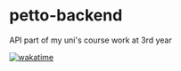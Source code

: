 # petto-backend

API part of my uni's course work at 3rd year

[![wakatime](https://wakatime.com/badge/user/688e3ea9-db70-4e34-bf82-c8bc3002864d/project/efb52191-ce7f-4fb9-a8be-0ada1945f008.svg)](https://wakatime.com/badge/user/688e3ea9-db70-4e34-bf82-c8bc3002864d/project/efb52191-ce7f-4fb9-a8be-0ada1945f008)
